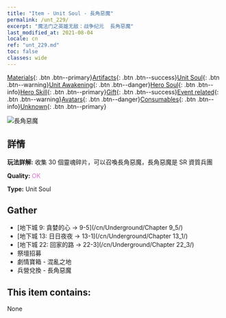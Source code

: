 ```yaml
---
title: "Item - Unit Soul - 長角惡魔"
permalink: /unt_229/
excerpt: "魔法门之英雄无敌：战争纪元  長角惡魔"
last_modified_at: 2021-08-04
locale: cn
ref: "unt_229.md"
toc: false
classes: wide
---
```

 [Materials](/ItemsCN/){: .btn .btn--primary}[Artifacts](/ItemsCN/Artifacts/){: .btn .btn--success}[Unit Soul](/ItemsCN/UnitSoul/){: .btn .btn--warning}[Unit Awakening](/ItemsCN/UnitAwakening/){: .btn .btn--danger}[Hero Soul](/ItemsCN/HeroSoul/){: .btn .btn--info}[Hero Skill](/ItemsCN/HeroSkill/){: .btn .btn--primary}[Gift](/ItemsCN/Gift/){: .btn .btn--success}[Event related](/ItemsCN/Events/){: .btn .btn--warning}[Avatars](/ItemsCN/Avatars/){: .btn .btn--danger}[Consumables](/ItemsCN/Consumables/){: .btn .btn--info}[Unknown](/ItemsCN/Unknown/){: .btn .btn--primary}

 ![長角惡魔](/images/u/ti_changjiaoemo.jpg)

## 詳情
 **玩法詳解:** 收集 30 個靈魂碎片，可以召喚長角惡魔，長角惡魔是 SR 資質兵團

 **Quality:** <span style="color: #DA70D6">OK</span>

 **Type:** Unit Soul

## Gather

*    [地下城 9: 貪婪的心 -> 9-5](/cn/Underground/Chapter 9_5/) 
*    [地下城 13: 日日夜夜 -> 13-1](/cn/Underground/Chapter 13_1/) 
*    [地下城 22: 回家的路 -> 22-3](/cn/Underground/Chapter 22_3/) 
*    祭壇招募 
*    劇情寶箱 - 混亂之地 
*    兵營兌換 - 長角惡魔 

## This item contains:

  None

